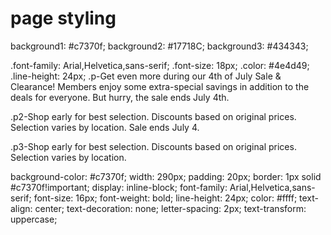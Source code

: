 # page styling

<!-- color pallets -->

background1: #c7370f;
background2: #17718C;
background3: #434343;

.font-family: Arial,Helvetica,sans-serif;
.font-size: 18px;
.color: #4e4d49;
.line-height: 24px;
.p-Get even more during our 4th of July Sale & Clearance! Members enjoy some extra-special savings in addition to the deals for everyone. But hurry, the sale ends July 4th.

.p2-Shop early for best selection. Discounts based on original prices.
Selection varies by location. Sale ends July 4.

.p3-Shop early for best selection. Discounts based on original prices.
Selection varies by location.

<!-- button style -->

background-color: #c7370f;
width: 290px;
padding: 20px;
border: 1px solid #c7370f!important;
display: inline-block;
font-family: Arial,Helvetica,sans-serif;
font-size: 16px;
font-weight: bold;
line-height: 24px;
color: #ffff;
text-align: center;
text-decoration: none;
letter-spacing: 2px;
text-transform: uppercase;
